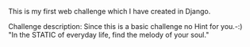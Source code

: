 This is my first web challenge which I have created in Django.

Challenge description:
Since this is a basic challenge no Hint for you.-:)  
"In the STATIC of everyday life, find the melody of your soul."
